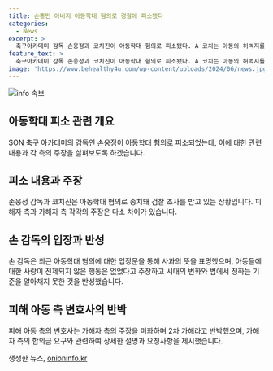 ```yaml
---
title: 손흥민 아버지 아동학대 혐의로 경찰에 피소됐다
categories:
  - News
excerpt: >
  축구아카데미 감독 손웅정과 코치진이 아동학대 혐의로 피소됐다. A 코치는 아동의 허벅지를 코너킥 봉으로 때려 다친 사실이 밝혀졌으며, B 코치는 학대를 가했다는 주장이 제기됐다. 손 감독은 체벌과 욕설에 대해 사과하며, 아동 측 변호인은 가해자들의 행동을 미화하고 2차 가해로 지적했다. 손 감독은 사과를 거부하고 합의금 요구로 논란이 된 가운데, 피해 아동 측은 권력 대비로 인해 아동학대를 신고한 것이라고 주장했다.
feature_text: >
  축구아카데미 감독 손웅정과 코치진이 아동학대 혐의로 피소됐다. A 코치는 아동의 허벅지를 코너킥 봉으로 때려 다친 사실이 밝혀졌으며, B 코치는 학대를 가했다는 주장이 제기됐다. 손 감독은 체벌과 욕설에 대해 사과하며, 아동 측 변호인은 가해자들의 행동을 미화하고 2차 가해로 지적했다. 손 감독은 사과를 거부하고 합의금 요구로 논란이 된 가운데, 피해 아동 측은 권력 대비로 인해 아동학대를 신고한 것이라고 주장했다.
image: 'https://www.behealthy4u.com/wp-content/uploads/2024/06/news.jpg'
---
```


<p><img src="https://www.behealthy4u.com/wp-content/uploads/2024/06/news.jpg" alt="info 속보" /></p>

<h2 data-ke-size="size26">아동학대 피소 관련 개요</h2>

<p data-ke-size="size16">SON 축구 아카데미의 감독인 손웅정이 아동학대 혐의로 피소되었는데, 이에 대한 관련 내용과 각 측의 주장을 살펴보도록 하겠습니다.</p>

<h2 data-ke-size="size24">피소 내용과 주장</h2>

<p data-ke-size="size16">손웅정 감독과 코치진은 아동학대 혐의로 송치돼 검찰 조사를 받고 있는 상황입니다. 피해자 측과 가해자 측 각각의 주장은 다소 차이가 있습니다. </p>

<h2 data-ke-size="size24">손 감독의 입장과 반성</h2>

<p data-ke-size="size16">손 감독은 최근 아동학대 혐의에 대한 입장문을 통해 사과의 뜻을 표명했으며, 아동들에 대한 사랑이 전제되지 않은 행동은 없었다고 주장하고 시대의 변화와 법에서 정하는 기준을 알아채지 못한 것을 반성했습니다. </p>

<h2 data-ke-size="size24">피해 아동 측 변호사의 반박</h2>

<p data-ke-size="size16">피해 아동 측의 변호사는 가해자 측의 주장을 미화하며 2차 가해라고 반박했으며, 가해자 측의 합의금 요구와 관련하여 상세한 설명과 요청사항을 제시했습니다. </p>
생생한 뉴스, <a href="https://onioninfo.kr" rel="dofollow">onioninfo.kr</a>


